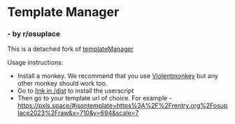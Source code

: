 # Template Manager
### - by r/osuplace 

This is a detached fork of [templateManager](https://github.com/osuplace/templateManager)

Usage instructions:
 * Install a monkey. We recommend that you use [Violentmonkey](https://violentmonkey.github.io/get-it/) but any other monkey should work too.
 * Go to [link in /dist](https://github.com/osuplace/templateManager/raw/main/dist/templateManager.user.js) to install the userscript
 * Then go to your template url of choice. For example - https://pxls.space/#jsontemplate=https%3A%2F%2Frentry.org%2Fosuplace2023%2Fraw&x=710&y=694&scale=7
